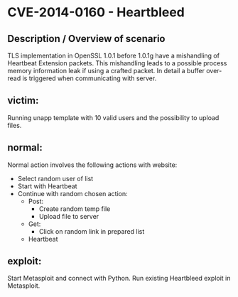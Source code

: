 # CVE-2014-0160 - Heartbleed

## Description / Overview of scenario

TLS implementation in OpenSSL 1.0.1 before 1.0.1g have a mishandling of Heartbeat Extension packets.
This mishandling leads to a possible process memory information leak if using a crafted packet.
In detail a buffer over-read is triggered when communicating with server.

## victim:
Running unapp template with 10 valid users and the possibility to upload files.

## normal:
Normal action involves the following actions with website:
* Select random user of list
* Start with Heartbeat
* Continue with random chosen action:
  * Post:
    * Create random temp file
    * Upload file to server   
  * Get:
    * Click on random link in prepared list 
  * Heartbeat 

## exploit:
Start Metasploit and connect with Python.
Run existing Heartbleed exploit in Metasploit.
